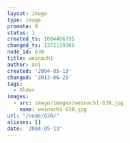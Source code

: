 ```yaml
---
layout: image
type: image
promote: 0
status: 1
created_ts: 1084406795
changed_ts: 1372159385
node_id: 630
title: weinach1
author: anj
created: '2004-05-13'
changed: '2013-06-25'
tags:
  - Older
images:
  - src: image/images/weinach1-630.jpg
    name: weinach1-630.jpg
url: "/node/630/"
aliases: []
date: '2004-05-13'
---
```


